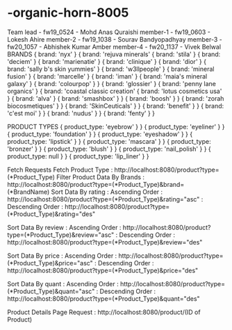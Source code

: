 # -organic-horn-8005
Team lead - fw19_0524 - Mohd Anas Quraishi
member-1 - fw19_0603 - Lokesh Ahire
member-2 - fw19_1038 - Sourav Bandyopadhyay
member-3 - fw20_1057 - Abhishek Kumar Amber
member-4 - fw20_1137 - Vivek Belwal
BRANDS 
{ brand: 'nyx' }
{ brand: 'rejuva minerals' 
{ brand: 'stila' }
{ brand: 'deciem' }
{ brand: 'marienatie' }
{ brand: 'clinique' }
{ brand: 'dior' }
{ brand: 'sally b\'s skin yummies' }
{ brand: 'w3llpeople' }
{ brand: 'mineral fusion' }
{ brand: 'marcelle' }
{ brand: 'iman' }
{ brand: 'maia\'s mineral galaxy' }
{ brand: 'colourpop' } }
{ brand: 'glossier' }
{ brand: 'penny lane organics' }
{ brand: 'coastal classic creation' 
{ brand: 'lotus cosmetics usa' }
{ brand: 'alva' }
 { brand: 'smashbox' } }
 { brand: 'boosh' } }
 { brand: 'zorah biocosmetiques' } }
 { brand: 'SkinCeuticals' } }
 { brand: 'benefit' } }
 { brand: 'c\'est moi' } }
 { brand: 'nudus' } }
 { brand: 'fenty' } }
 
 PRODUCT TYPES
 { product_type: 'eyebrow' } }
 { product_type: 'eyeliner' } }
 { product_type: 'foundation' } }
 { product_type: 'eyeshadow' } }
 { product_type: 'lipstick' } }
 { product_type: 'mascara' } }
 { product_type: 'bronzer' } }
 { product_type: 'blush' } }
 { product_type: 'nail_polish' } }
 { product_type: null } }
 { product_type: 'lip_liner' } }


Fetch Requests
Fetch Product Type : http://localhost:8080/product?type=(*Product_Type)
Filter Product Data By Brands :  http://localhost:8080/product?type=(*Product_Type)&brand=(*BrandName)
Sort Data By rating : Ascending Order : http://localhost:8080/product?type=(*Product_Type)&rating="asc"
                    : Descending Order : http://localhost:8080/product?type=(*Product_Type)&rating="des"
                    
                    
Sort Data By review : Ascending Order : http://localhost:8080/product?type=(*Product_Type)&review="asc"
                    : Descending Order : http://localhost:8080/product?type=(*Product_Type)&review="des"
                    
                    
Sort Data By price : Ascending Order : http://localhost:8080/product?type=(*Product_Type)&price="asc"
                    : Descending Order : http://localhost:8080/product?type=(*Product_Type)&price="des"    
                    
 
 Sort Data By quant : Ascending Order : http://localhost:8080/product?type=(*Product_Type)&quant="asc"
                    : Descending Order : http://localhost:8080/product?type=(*Product_Type)&quant="des"
   

Product Details Page Request :  http://localhost:8080/product/(ID of Product)
                    
